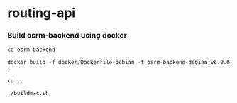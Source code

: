 # routing-api

### Build osrm-backend using docker
```
cd osrm-backend
```
```
docker build -f docker/Dockerfile-debian -t osrm-backend-debian:v6.0.0 .
```
```
cd ..
```
```
./buildmac.sh
```
